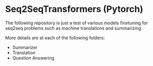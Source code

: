 # Seq2SeqTransformers (Pytorch)
The following repository is just a test of various models finetuning for seq2seq problems such as machine translations and summarizing

More details are at each of the following folders:
- Summarizer
- Translation
- Question Answering